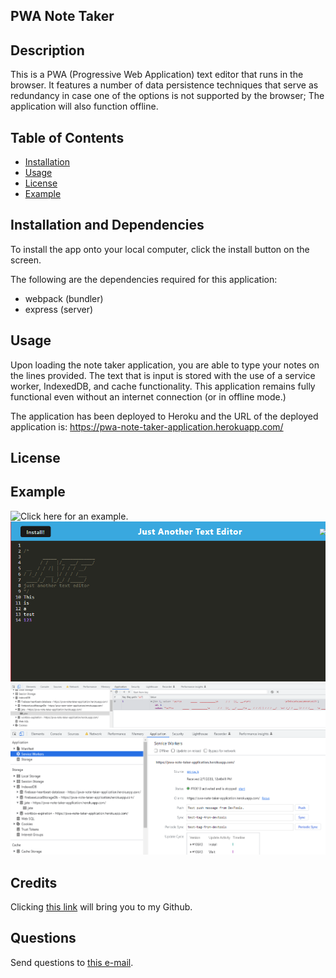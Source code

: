 ## PWA Note Taker 
## Description

This is a PWA (Progressive Web Application) text editor that runs in the browser. It features a number of data persistence techniques that serve as redundancy in case one of the options is not supported by the browser; The application will also function offline.

## Table of Contents
 

- [Installation](#installation)
- [Usage](#usage)
- [License](#license)
- [Example](#example)


## Installation and Dependencies

To install the app onto your local computer, click the install button on the screen.

The following are the dependencies required for this application: <br>
* webpack (bundler)
* express  (server)



## Usage

Upon loading the note taker application, you are able to type your notes on the lines provided. The text that is input is stored with the use of a service worker, IndexedDB, and cache functionality. This application remains fully functional even without an internet connection (or in offline mode.)

The application has been deployed to Heroku and the URL of the deployed application is: https://pwa-note-taker-application.herokuapp.com/
 

## License



## Example

![Click here for an example.](/client/src/images/PWA%20Demo.gif)<br>
![Click here for an example.](/client/src/images/demo1.PNG)<br>
![Click here for an example.](/client/src/images/demo2.PNG)<br>
![Click here for an example.](/client/src/images/demo3.PNG)<br>

## Credits

Clicking [this link](https://github.com/zeebigbadkitty/PWA-Text-Editor) will bring you to my Github.

## Questions

Send questions to [this e-mail](candice.radam@gmail.com).
